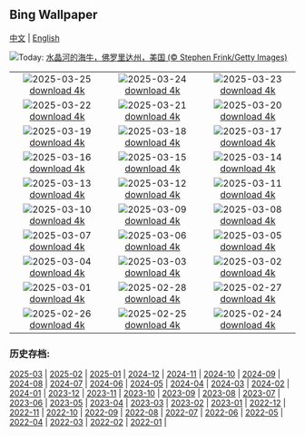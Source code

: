## Bing Wallpaper
[中文](README.md) | [English](README_EN.md)

![](https://www.bing.com/th?id=OHR.CrystalManatee_ZH-CN7547286414_UHD.jpg&w=1000)Today: [水晶河的海牛，佛罗里达州，美国 (© Stephen Frink/Getty Images)](https://www.bing.com/th?id=OHR.CrystalManatee_ZH-CN7547286414_UHD.jpg)

|      |      |      |
| :----: | :----: | :----: |
|![](https://www.bing.com/th?id=OHR.GoldfinchSunflower_ZH-CN7276848190_UHD.jpg&pid=hp&w=384&h=216&rs=1&c=4)2025-03-25 [download 4k](https://www.bing.com/th?id=OHR.GoldfinchSunflower_ZH-CN7276848190_UHD.jpg)|![](https://www.bing.com/th?id=OHR.ElephantGrass_ZH-CN7110191053_UHD.jpg&pid=hp&w=384&h=216&rs=1&c=4)2025-03-24 [download 4k](https://www.bing.com/th?id=OHR.ElephantGrass_ZH-CN7110191053_UHD.jpg)|![](https://www.bing.com/th?id=OHR.NebraskaStorm_ZH-CN6944682381_UHD.jpg&pid=hp&w=384&h=216&rs=1&c=4)2025-03-23 [download 4k](https://www.bing.com/th?id=OHR.NebraskaStorm_ZH-CN6944682381_UHD.jpg)|
|![](https://www.bing.com/th?id=OHR.CenoteLilies_ZH-CN5915682591_UHD.jpg&pid=hp&w=384&h=216&rs=1&c=4)2025-03-22 [download 4k](https://www.bing.com/th?id=OHR.CenoteLilies_ZH-CN5915682591_UHD.jpg)|![](https://www.bing.com/th?id=OHR.DanumValley_ZH-CN5786482012_UHD.jpg&pid=hp&w=384&h=216&rs=1&c=4)2025-03-21 [download 4k](https://www.bing.com/th?id=OHR.DanumValley_ZH-CN5786482012_UHD.jpg)|![](https://www.bing.com/th?id=OHR.SpringequinoxY25_ZH-CN1635828827_UHD.jpg&pid=hp&w=384&h=216&rs=1&c=4)2025-03-20 [download 4k](https://www.bing.com/th?id=OHR.SpringequinoxY25_ZH-CN1635828827_UHD.jpg)|
|![](https://www.bing.com/th?id=OHR.BlackHeron_ZH-CN6764711050_UHD.jpg&pid=hp&w=384&h=216&rs=1&c=4)2025-03-19 [download 4k](https://www.bing.com/th?id=OHR.BlackHeron_ZH-CN6764711050_UHD.jpg)|![](https://www.bing.com/th?id=OHR.SedonaSpring_ZH-CN6305197600_UHD.jpg&pid=hp&w=384&h=216&rs=1&c=4)2025-03-18 [download 4k](https://www.bing.com/th?id=OHR.SedonaSpring_ZH-CN6305197600_UHD.jpg)|![](https://www.bing.com/th?id=OHR.BeckettBridge_ZH-CN6206942429_UHD.jpg&pid=hp&w=384&h=216&rs=1&c=4)2025-03-17 [download 4k](https://www.bing.com/th?id=OHR.BeckettBridge_ZH-CN6206942429_UHD.jpg)|
|![](https://www.bing.com/th?id=OHR.PandaSnow_ZH-CN5981854301_UHD.jpg&pid=hp&w=384&h=216&rs=1&c=4)2025-03-16 [download 4k](https://www.bing.com/th?id=OHR.PandaSnow_ZH-CN5981854301_UHD.jpg)|![](https://www.bing.com/th?id=OHR.ForumRomanum_ZH-CN5873120178_UHD.jpg&pid=hp&w=384&h=216&rs=1&c=4)2025-03-15 [download 4k](https://www.bing.com/th?id=OHR.ForumRomanum_ZH-CN5873120178_UHD.jpg)|![](https://www.bing.com/th?id=OHR.BasqueDolmen_ZH-CN2364777801_UHD.jpg&pid=hp&w=384&h=216&rs=1&c=4)2025-03-14 [download 4k](https://www.bing.com/th?id=OHR.BasqueDolmen_ZH-CN2364777801_UHD.jpg)|
|![](https://www.bing.com/th?id=OHR.HoliColors_ZH-CN2177185823_UHD.jpg&pid=hp&w=384&h=216&rs=1&c=4)2025-03-13 [download 4k](https://www.bing.com/th?id=OHR.HoliColors_ZH-CN2177185823_UHD.jpg)|![](https://www.bing.com/th?id=OHR.ChateauLoire_ZH-CN5040147638_UHD.jpg&pid=hp&w=384&h=216&rs=1&c=4)2025-03-12 [download 4k](https://www.bing.com/th?id=OHR.ChateauLoire_ZH-CN5040147638_UHD.jpg)|![](https://www.bing.com/th?id=OHR.NusaPenida_ZH-CN4934656933_UHD.jpg&pid=hp&w=384&h=216&rs=1&c=4)2025-03-11 [download 4k](https://www.bing.com/th?id=OHR.NusaPenida_ZH-CN4934656933_UHD.jpg)|
|![](https://www.bing.com/th?id=OHR.NappingLion_ZH-CN1214312983_UHD.jpg&pid=hp&w=384&h=216&rs=1&c=4)2025-03-10 [download 4k](https://www.bing.com/th?id=OHR.NappingLion_ZH-CN1214312983_UHD.jpg)|![](https://www.bing.com/th?id=OHR.ItalyClock_ZH-CN0846995743_UHD.jpg&pid=hp&w=384&h=216&rs=1&c=4)2025-03-09 [download 4k](https://www.bing.com/th?id=OHR.ItalyClock_ZH-CN0846995743_UHD.jpg)|![](https://www.bing.com/th?id=OHR.WaddenSeaBiosphereReserve_ZH-CN9012125146_UHD.jpg&pid=hp&w=384&h=216&rs=1&c=4)2025-03-08 [download 4k](https://www.bing.com/th?id=OHR.WaddenSeaBiosphereReserve_ZH-CN9012125146_UHD.jpg)|
|![](https://www.bing.com/th?id=OHR.PlumBlossom_ZH-CN5888621119_UHD.jpg&pid=hp&w=384&h=216&rs=1&c=4)2025-03-07 [download 4k](https://www.bing.com/th?id=OHR.PlumBlossom_ZH-CN5888621119_UHD.jpg)|![](https://www.bing.com/th?id=OHR.NevadaBigHorns_ZH-CN5987046965_UHD.jpg&pid=hp&w=384&h=216&rs=1&c=4)2025-03-06 [download 4k](https://www.bing.com/th?id=OHR.NevadaBigHorns_ZH-CN5987046965_UHD.jpg)|![](https://www.bing.com/th?id=OHR.SuratThani_ZH-CN4797096558_UHD.jpg&pid=hp&w=384&h=216&rs=1&c=4)2025-03-05 [download 4k](https://www.bing.com/th?id=OHR.SuratThani_ZH-CN4797096558_UHD.jpg)|
|![](https://www.bing.com/th?id=OHR.MardiGrasJackson_ZH-CN3456301377_UHD.jpg&pid=hp&w=384&h=216&rs=1&c=4)2025-03-04 [download 4k](https://www.bing.com/th?id=OHR.MardiGrasJackson_ZH-CN3456301377_UHD.jpg)|![](https://www.bing.com/th?id=OHR.HornbillPair_ZH-CN3380997666_UHD.jpg&pid=hp&w=384&h=216&rs=1&c=4)2025-03-03 [download 4k](https://www.bing.com/th?id=OHR.HornbillPair_ZH-CN3380997666_UHD.jpg)|![](https://www.bing.com/th?id=OHR.EucalyptusForest_ZH-CN3052498076_UHD.jpg&pid=hp&w=384&h=216&rs=1&c=4)2025-03-02 [download 4k](https://www.bing.com/th?id=OHR.EucalyptusForest_ZH-CN3052498076_UHD.jpg)|
|![](https://www.bing.com/th?id=OHR.MaligneLakeJasper_ZH-CN2664289451_UHD.jpg&pid=hp&w=384&h=216&rs=1&c=4)2025-03-01 [download 4k](https://www.bing.com/th?id=OHR.MaligneLakeJasper_ZH-CN2664289451_UHD.jpg)|![](https://www.bing.com/th?id=OHR.BhutanMonastery_ZH-CN2469401011_UHD.jpg&pid=hp&w=384&h=216&rs=1&c=4)2025-02-28 [download 4k](https://www.bing.com/th?id=OHR.BhutanMonastery_ZH-CN2469401011_UHD.jpg)|![](https://www.bing.com/th?id=OHR.PolarCub_ZH-CN1179361319_UHD.jpg&pid=hp&w=384&h=216&rs=1&c=4)2025-02-27 [download 4k](https://www.bing.com/th?id=OHR.PolarCub_ZH-CN1179361319_UHD.jpg)|
|![](https://www.bing.com/th?id=OHR.ArgyllStalker_ZH-CN0970395078_UHD.jpg&pid=hp&w=384&h=216&rs=1&c=4)2025-02-26 [download 4k](https://www.bing.com/th?id=OHR.ArgyllStalker_ZH-CN0970395078_UHD.jpg)|![](https://www.bing.com/th?id=OHR.BryceHoodoos_ZH-CN0817211446_UHD.jpg&pid=hp&w=384&h=216&rs=1&c=4)2025-02-25 [download 4k](https://www.bing.com/th?id=OHR.BryceHoodoos_ZH-CN0817211446_UHD.jpg)|![](https://www.bing.com/th?id=OHR.GiantCuttlefish_ZH-CN0670915878_UHD.jpg&pid=hp&w=384&h=216&rs=1&c=4)2025-02-24 [download 4k](https://www.bing.com/th?id=OHR.GiantCuttlefish_ZH-CN0670915878_UHD.jpg)|


### 历史存档:
[2025-03](archive/CN/202503/README.md) | [2025-02](archive/CN/202502/README.md) | [2025-01](archive/CN/202501/README.md) | [2024-12](archive/CN/202412/README.md) | [2024-11](archive/CN/202411/README.md) | [2024-10](archive/CN/202410/README.md) | [2024-09](archive/CN/202409/README.md) | [2024-08](archive/CN/202408/README.md) | [2024-07](archive/CN/202407/README.md) | [2024-06](archive/CN/202406/README.md) | [2024-05](archive/CN/202405/README.md) | [2024-04](archive/CN/202404/README.md) | [2024-03](archive/CN/202403/README.md) | [2024-02](archive/CN/202402/README.md) | [2024-01](archive/CN/202401/README.md) | [2023-12](archive/CN/202312/README.md) | [2023-11](archive/CN/202311/README.md) | [2023-10](archive/CN/202310/README.md) | [2023-09](archive/CN/202309/README.md) | [2023-08](archive/CN/202308/README.md) | [2023-07](archive/CN/202307/README.md) | [2023-06](archive/CN/202306/README.md) | [2023-05](archive/CN/202305/README.md) | [2023-04](archive/CN/202304/README.md) | [2023-03](archive/CN/202303/README.md) | [2023-02](archive/CN/202302/README.md) | [2023-01](archive/CN/202301/README.md) | [2022-12](archive/CN/202212/README.md) | [2022-11](archive/CN/202211/README.md) | [2022-10](archive/CN/202210/README.md) | [2022-09](archive/CN/202209/README.md) | [2022-08](archive/CN/202208/README.md) | [2022-07](archive/CN/202207/README.md) | [2022-06](archive/CN/202206/README.md) | [2022-05](archive/CN/202205/README.md) | [2022-04](archive/CN/202204/README.md) | [2022-03](archive/CN/202203/README.md) | [2022-02](archive/CN/202202/README.md) | [2022-01](archive/CN/202201/README.md) | 